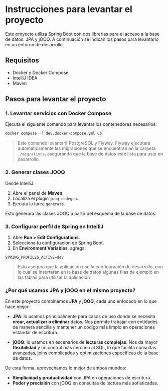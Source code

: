 # Instrucciones para levantar el proyecto

Este proyecto utiliza Spring Boot con dos librerias para el acceso a la base de datos: JPA y jOOQ. A continuación se indican los pasos para levantarlo en un entorno de desarrollo.

## Requisitos

- Docker y Docker Compose
- IntelliJ IDEA
- Maven

## Pasos para levantar el proyecto

### 1. Levantar servicios con Docker Compose

Ejecuta el siguiente comando para levantar los contenedores necesarios:

```bash
docker compose -f dev.docker-compose.yml up
```

> Este comando levantará PostgreSQL y Flyway. Flyway ejecutará automáticamente las migraciones que se encuentran en la carpeta `./migrations`, asegurando que la base de datos esté lista para usar en desarrollo.

### 2. Generar clases JOOQ

Desde IntelliJ:

1. Abre el panel de **Maven**.
2. Localiza el plugin `jooq-codegen`.
3. Ejecuta la tarea `generate`.

Esto generará las clases JOOQ a partir del esquema de la base de datos.

### 3. Configurar perfil de Spring en IntelliJ

1. Abre **Run > Edit Configurations**.
2. Selecciona tu configuración de Spring Boot.
3. En **Environment Variables**, agrega:

```
SPRING_PROFILES_ACTIVE=dev
```

> Esto asegura que la aplicación use la configuración de desarrollo, con lo cual se insertarán en la base de datos algunas filas de ejemplo en las tablas para utilizar la aplicación 

### ¿Por qué usamos **JPA** y **jOOQ** en el mismo proyecto?

En este proyecto combinamos **JPA** y **jOOQ**, cada uno enfocado en lo que hace mejor:

- **JPA**: lo usamos principalmente para casos de uso donde se necesita **crear, actualizar o eliminar** datos. Nos permite trabajar con entidades de manera sencilla y mantener un código más limpio en operaciones estándar de escritura.

- **jOOQ**: lo usamos en escenarios de **lecturas complejas**. Nos da mayor **flexibilidad** y un control más cercano al SQL, lo que facilita consultas avanzadas, joins complicados y optimizaciones específicas de la base de datos.

De esta forma, aprovechamos lo mejor de ambos mundos:
- **Simplicidad y productividad** con JPA en operaciones de escritura.
- **Poder y precisión** con jOOQ en consultas de lectura más sofisticadas.  
